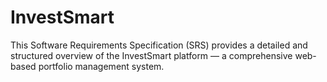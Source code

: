 # InvestSmart
This Software Requirements Specification (SRS) provides a detailed and structured overview of the InvestSmart platform — a comprehensive web-based portfolio management system.
